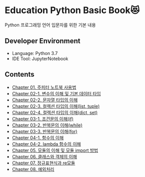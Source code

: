 # Education Python Basic Book:heart_eyes_cat:

Python 프로그래밍 언어 입문자를 위한 기본 내용  

## Developer Environment

  - Language: Python 3.7
  - IDE Tool: JupyterNotebook

## Contents

  - [Chapter 01. 주피터 노트북 사용법](https://github.com/ChoLong02/Education_Python_Basic/blob/master/Python_Basic/Chapter%2001.%EC%A3%BC%ED%94%BC%ED%84%B0%20%EB%85%B8%ED%8A%B8%EB%B6%81%20%EC%82%AC%EC%9A%A9%EB%B0%A9%EB%B2%95(Markdown%20%EB%AC%B8%EC%84%9C).ipynb)
  - [Chapter 02-1. 변수의 이해 및 기본 데이터 타입](#running-the-tests)
  - [Chapter 02-2. 문자열 타입의 이해](#deployment)
  - [Chapter 02-3. 컬렉션 타입의 이해(list, tuple)](#built-with)
  - [Chapter 02-4. 컬렉션 타입의 이해(dict, set)](#contributing)
  - [Chapter 03-1. 조건문의 이해(if)](#versioning)
  - [Chapter 03-2. 반복문의 이해(while)](#authors)
  - [Chapter 03-3. 반복문의 이해(for)](#license)
  - [Chapter 04-1. 함수의 이해](#acknowledgments)
  - [Chapter 04-2. lambda 함수의 이해](#acknowledgments)
  - [Chapter 05. 모듈의 이해 및 모듈 import 방법](#acknowledgments)
  - [Chapter 06. 클래스와 객체의 이해](#acknowledgments)
  - [Chapter 07. 정규표현식과 re모듈](#acknowledgments)
  - [Chapter 08. 예외처리](#acknowledgments)
  
